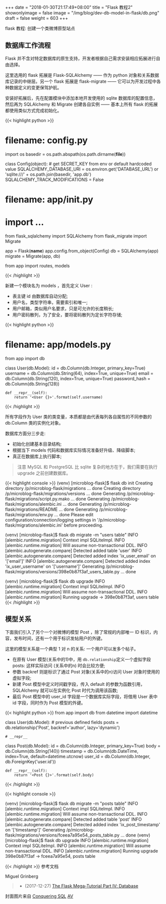 +++
date = "2018-01-30T21:17:49+08:00"
title = "Flask 教程2"
showonlyimage = false
image = "/img/blog/dev-db-model-in-flask/db.png"
draft = false
weight = 603
+++

flask 教程: 创建一个类微博原型站点
<!--more-->

## 数据库工作流程

Flask 并不含对特定数据库的原生支持，开发者根据自己需求安装相应拓展进行自由选择。

这里选用的 flask 拓展是 Flask-SQLAlchemy —— 作为 python 对象和关系数据库记录的中继层。另一个 flask 拓展是 flask-migrate —— 它可以为开发过程中各种数据定义的变更保驾护航。

安装好拓展后，先在配置模块中添加本地开发使用的 sqlite 数据库的配置信息，然后再为 SQLAlchemy 和 Migrate 创建各自实例 —— 基本上所有 flask 的拓展都使用类似方式完成初始化。

{{< highlight python >}}
# filename: config.py
import os
basedir = os.path.abspath(os.path.dirname(__file__))


class Config(object):
    # get SECRET_KEY from env or default hardcoded value
    SQLALCHEMY_DATABASE_URI = os.environ.get('DATABASE_URL') or \
        'sqlite:///' + os.path.join(basedir, 'app.db')
    SQLALCHEMY_TRACK_MODIFICATIONS = False


# filename: app/__init__.py

# import ...
from flask_sqlalchemy import SQLAlchemy
from flask_migrate import Migrate

app = Flask(__name__)
app.config.from_object(Config)
db = SQLAlchemy(app)
migrate = Migrate(app, db)

from app import routes, models

{{< /highlight >}}

新建一个模块名为 models ，首先定义 User :

- 表主键 id 由数据库自动分配;
- 用户名，类型字符串，需要索引和唯一;
- 用户邮箱，类似用户名要求，只是可允许的长度稍长;
- 用户密码散列，为了安全，要将密码散列为定长字符存储;

{{< highlight python >}}
# filename: app/models.py
from app import db

class User(db.Model):
    id = db.Column(db.Integer, primary_key=True)
    username = db.Column(db.String(64), index=True, unique=True)
    email = db.Column(db.String(120), index=True, unique=True)
    password_hash = db.Column(db.String(128))

    def __repr__(self):
        return '<User {}>'.format(self.username)

{{< /highlight >}}

所有字段作为 User 类的类变量，本质都是由代表每列各自属性的不同参数的 db.Column 类的实例化对象。

数据库方面分三步走:

- 初始化创建基本目录结构;
- 根据当下 models 代码和数据库实际情况准备好升级、降级脚本;
- 真正在数据库上执行脚本;

> 注意 MySQL 和 PostgreSQL 比 sqlite 复杂的地方在于，我们需要在执行 upgrade 之前创建数据库。

{{< highlight console >}}
(venv) [microblog-flask]$ flask db init
  Creating directory /p/microblog-flask/migrations ... done
  Creating directory /p/microblog-flask/migrations/versions ... done
  Generating /p/microblog-flask/migrations/script.py.mako ... done
  Generating /p/microblog-flask/migrations/alembic.ini ... done
  Generating /p/microblog-flask/migrations/README ... done
  Generating /p/microblog-flask/migrations/env.py ... done
  Please edit configuration/connection/logging settings in '/p/microblog-flask/migrations/alembic.ini' before proceeding.

(venv) [microblog-flask]$ flask db migrate -m "users table"
INFO  [alembic.runtime.migration] Context impl SQLiteImpl.
INFO  [alembic.runtime.migration] Will assume non-transactional DDL.
INFO  [alembic.autogenerate.compare] Detected added table 'user'
INFO  [alembic.autogenerate.compare] Detected added index 'ix_user_email' on '['email']'
INFO  [alembic.autogenerate.compare] Detected added index 'ix_user_username' on '['username']'
  Generating /p/microblog-flask/migrations/versions/398e0b87f3af_users_table.py ... done

(venv) [microblog-flask]$ flask db upgrade
INFO  [alembic.runtime.migration] Context impl SQLiteImpl.
INFO  [alembic.runtime.migration] Will assume non-transactional DDL.
INFO  [alembic.runtime.migration] Running upgrade  -> 398e0b87f3af, users table
{{< /highlight >}}

## 模型关系

下面我们引入了另个一个对微博的模型 Post ，除了常规的内部唯一 ID 标识，内容，发布时间，还有一个用于标识发帖用户的外键。

这里的模型关系是一个典型 1 对 n 的关系: 一个用户可以发多个帖子。

- 在原有 User 模型(关系中的1)中，用 `db.relationship`定义一个虚拟字段 posts: 这样实际访问 (关系中的n) 时会比较方便;
- 参数 backref 则是标识了通过 Post 对象(关系中的n)访问 User 对象时使用的虚拟字段;
- 新建 Post 模型中定义时间戳字段，传入 default 的参数为函数引用，SQLAlchemy 就可以在实例化 Post 时代为调用该函数;
- 最后 Post 模型中的 user_id 字段是一个数据库实际字段，将借用 User 表中 id 字段，同时作为 Post 模型的外键。


{{< highlight python >}}
from app import db
from datetime import datetime


class User(db.Model):
    # previous defined fields
    posts = db.relationship('Post', backref='author', lazy='dynamic')

    # __repr__

class Post(db.Model):
    id = db.Column(db.Integer, primary_key=True)
    body = db.Column(db.String(140))
    timestamp = db.Column(db.DateTime, index=True, default=datetime.utcnow)
    user_id = db.Column(db.Integer, db.ForeignKey('user.id'))

    def __repr__(self):
        return '<Post {}>'.format(self.body)
{{< /highlight >}}

{{< highlight console >}}

(venv) [microblog-flask]$ flask db migrate -m "posts table"
INFO  [alembic.runtime.migration] Context impl SQLiteImpl.
INFO  [alembic.runtime.migration] Will assume non-transactional DDL.
INFO  [alembic.autogenerate.compare] Detected added table 'post'
INFO  [alembic.autogenerate.compare] Detected added index 'ix_post_timestamp' on '['timestamp']'
  Generating /p/microblog-flask/migrations/versions/fceea7a95e54_posts_table.py ... done
(venv) [microblog-flask]$ flask db upgrade
INFO  [alembic.runtime.migration] Context impl SQLiteImpl.
INFO  [alembic.runtime.migration] Will assume non-transactional DDL.
INFO  [alembic.runtime.migration] Running upgrade 398e0b87f3af -> fceea7a95e54, posts table

{{< /highlight >}}
参考文档

Miguel Grinberg

> - (2017-12-27) [The Flask Mega-Tutorial Part Ⅳ: Database](https://blog.miguelgrinberg.com/post/the-flask-mega-tutorial-part-i-hello-world)

封面图片来自 [Conquering SQL](https://dribbble.com/shots/3045907-Conquering-SQL) <a href="https://dribbble.com/DaytimeAV"><i class="fa fa-dribbble" aria-hidden="true"></i> AV</a>
